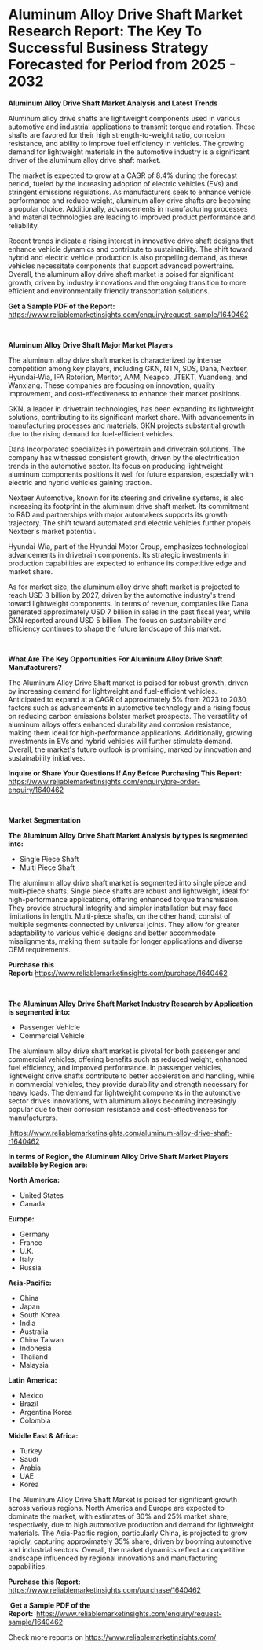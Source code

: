 <p><h1>Aluminum Alloy Drive Shaft Market Research Report: The Key To Successful Business Strategy Forecasted for Period from 2025 - 2032</h1></p><p><strong>Aluminum Alloy Drive Shaft Market Analysis and Latest Trends</strong></p>
<p><p>Aluminum alloy drive shafts are lightweight components used in various automotive and industrial applications to transmit torque and rotation. These shafts are favored for their high strength-to-weight ratio, corrosion resistance, and ability to improve fuel efficiency in vehicles. The growing demand for lightweight materials in the automotive industry is a significant driver of the aluminum alloy drive shaft market.</p><p>The market is expected to grow at a CAGR of 8.4% during the forecast period, fueled by the increasing adoption of electric vehicles (EVs) and stringent emissions regulations. As manufacturers seek to enhance vehicle performance and reduce weight, aluminum alloy drive shafts are becoming a popular choice. Additionally, advancements in manufacturing processes and material technologies are leading to improved product performance and reliability.</p><p>Recent trends indicate a rising interest in innovative drive shaft designs that enhance vehicle dynamics and contribute to sustainability. The shift toward hybrid and electric vehicle production is also propelling demand, as these vehicles necessitate components that support advanced powertrains. Overall, the aluminum alloy drive shaft market is poised for significant growth, driven by industry innovations and the ongoing transition to more efficient and environmentally friendly transportation solutions.</p></p>
<p><strong>Get a Sample PDF of the Report:&nbsp;</strong> <a href="https://www.reliablemarketinsights.com/enquiry/request-sample/1640462?utm_campaign=3507&utm_medium=2&utm_source=Github&utm_content=ia&utm_term=30032025&utm_id=aluminum-alloy-drive-shaft">https://www.reliablemarketinsights.com/enquiry/request-sample/1640462</a></p>
<p>&nbsp;</p>
<p><strong>Aluminum Alloy Drive Shaft Major Market Players</strong></p>
<p><p>The aluminum alloy drive shaft market is characterized by intense competition among key players, including GKN, NTN, SDS, Dana, Nexteer, Hyundai-Wia, IFA Rotorion, Meritor, AAM, Neapco, JTEKT, Yuandong, and Wanxiang. These companies are focusing on innovation, quality improvement, and cost-effectiveness to enhance their market positions.</p><p>GKN, a leader in drivetrain technologies, has been expanding its lightweight solutions, contributing to its significant market share. With advancements in manufacturing processes and materials, GKN projects substantial growth due to the rising demand for fuel-efficient vehicles.</p><p>Dana Incorporated specializes in powertrain and drivetrain solutions. The company has witnessed consistent growth, driven by the electrification trends in the automotive sector. Its focus on producing lightweight aluminum components positions it well for future expansion, especially with electric and hybrid vehicles gaining traction.</p><p>Nexteer Automotive, known for its steering and driveline systems, is also increasing its footprint in the aluminum drive shaft market. Its commitment to R&D and partnerships with major automakers supports its growth trajectory. The shift toward automated and electric vehicles further propels Nexteer's market potential.</p><p>Hyundai-Wia, part of the Hyundai Motor Group, emphasizes technological advancements in drivetrain components. Its strategic investments in production capabilities are expected to enhance its competitive edge and market share.</p><p>As for market size, the aluminum alloy drive shaft market is projected to reach USD 3 billion by 2027, driven by the automotive industry's trend toward lightweight components. In terms of revenue, companies like Dana generated approximately USD 7 billion in sales in the past fiscal year, while GKN reported around USD 5 billion. The focus on sustainability and efficiency continues to shape the future landscape of this market.</p></p>
<p>&nbsp;</p>
<p><strong>What Are The Key Opportunities For Aluminum Alloy Drive Shaft Manufacturers?</strong></p>
<p><p>The Aluminum Alloy Drive Shaft market is poised for robust growth, driven by increasing demand for lightweight and fuel-efficient vehicles. Anticipated to expand at a CAGR of approximately 5% from 2023 to 2030, factors such as advancements in automotive technology and a rising focus on reducing carbon emissions bolster market prospects. The versatility of aluminum alloys offers enhanced durability and corrosion resistance, making them ideal for high-performance applications. Additionally, growing investments in EVs and hybrid vehicles will further stimulate demand. Overall, the market's future outlook is promising, marked by innovation and sustainability initiatives.</p></p>
<p><strong>Inquire or Share Your Questions If Any Before Purchasing This Report:</strong> <a href="https://www.reliablemarketinsights.com/enquiry/pre-order-enquiry/1640462?utm_campaign=3507&utm_medium=2&utm_source=Github&utm_content=ia&utm_term=30032025&utm_id=aluminum-alloy-drive-shaft">https://www.reliablemarketinsights.com/enquiry/pre-order-enquiry/1640462</a></p>
<p>&nbsp;</p>
<p><strong>Market Segmentation</strong></p>
<p><strong>The Aluminum Alloy Drive Shaft Market Analysis by types is segmented into:</strong></p>
<p><ul><li>Single Piece Shaft</li><li>Multi Piece Shaft</li></ul></p>
<p><p>The aluminum alloy drive shaft market is segmented into single piece and multi-piece shafts. Single piece shafts are robust and lightweight, ideal for high-performance applications, offering enhanced torque transmission. They provide structural integrity and simpler installation but may face limitations in length. Multi-piece shafts, on the other hand, consist of multiple segments connected by universal joints. They allow for greater adaptability to various vehicle designs and better accommodate misalignments, making them suitable for longer applications and diverse OEM requirements.</p></p>
<p><strong>Purchase this Report:&nbsp;</strong><a href="https://www.reliablemarketinsights.com/purchase/1640462?utm_campaign=3507&utm_medium=2&utm_source=Github&utm_content=ia&utm_term=30032025&utm_id=aluminum-alloy-drive-shaft">https://www.reliablemarketinsights.com/purchase/1640462</a></p>
<p>&nbsp;</p>
<p><strong>The Aluminum Alloy Drive Shaft Market Industry Research by Application is segmented into:</strong></p>
<p><ul><li>Passenger Vehicle</li><li>Commercial Vehicle</li></ul></p>
<p><p>The aluminum alloy drive shaft market is pivotal for both passenger and commercial vehicles, offering benefits such as reduced weight, enhanced fuel efficiency, and improved performance. In passenger vehicles, lightweight drive shafts contribute to better acceleration and handling, while in commercial vehicles, they provide durability and strength necessary for heavy loads. The demand for lightweight components in the automotive sector drives innovations, with aluminum alloys becoming increasingly popular due to their corrosion resistance and cost-effectiveness for manufacturers.</p></p>
<p><a href="https://www.reliablemarketinsights.com/aluminum-alloy-drive-shaft-r1640462?utm_campaign=3507&utm_medium=2&utm_source=Github&utm_content=ia&utm_term=30032025&utm_id=aluminum-alloy-drive-shaft">&nbsp;https://www.reliablemarketinsights.com/aluminum-alloy-drive-shaft-r1640462</a></p>
<p><strong>In terms of Region, the Aluminum Alloy Drive Shaft Market Players available by Region are:</strong></p>
<p>
    <p> <strong> North America: </strong>
        <ul>
            <li>United States</li>
            <li>Canada</li>
        </ul>
        </p> 
    <p> <strong> Europe: </strong>
        <ul>
            <li>Germany</li>
            <li>France</li>
            <li>U.K.</li>
            <li>Italy</li>
            <li>Russia</li>
        </ul>
        </p> 
    <p> <strong> Asia-Pacific: </strong>
        <ul>
            <li>China</li>
            <li>Japan</li>
            <li>South Korea</li>
            <li>India</li>
            <li>Australia</li>
            <li>China Taiwan</li>
            <li>Indonesia</li>
            <li>Thailand</li>
            <li>Malaysia</li>
        </ul>
        </p> 
    <p> <strong> Latin America: </strong>
        <ul>
            <li>Mexico</li>
            <li>Brazil</li>
            <li>Argentina Korea</li>
            <li>Colombia</li>
        </ul>
        </p> 
    <p> <strong> Middle East & Africa: </strong>
        <ul>
            <li>Turkey</li>
            <li>Saudi</li>
            <li>Arabia</li>
            <li>UAE</li>
            <li>Korea</li>
        </ul>
    </p>
    </p>
<p><p>The Aluminum Alloy Drive Shaft Market is poised for significant growth across various regions. North America and Europe are expected to dominate the market, with estimates of 30% and 25% market share, respectively, due to high automotive production and demand for lightweight materials. The Asia-Pacific region, particularly China, is projected to grow rapidly, capturing approximately 35% share, driven by booming automotive and industrial sectors. Overall, the market dynamics reflect a competitive landscape influenced by regional innovations and manufacturing capabilities.</p></p>
<p><strong>Purchase this Report: </strong><a href="https://www.reliablemarketinsights.com/purchase/1640462?utm_campaign=3507&utm_medium=2&utm_source=Github&utm_content=ia&utm_term=30032025&utm_id=aluminum-alloy-drive-shaft">https://www.reliablemarketinsights.com/purchase/1640462</a></p>
<p>&nbsp;<strong>Get a Sample PDF of the Report:&nbsp;&nbsp;</strong><a href="https://www.reliablemarketinsights.com/enquiry/request-sample/1640462?utm_campaign=3507&utm_medium=2&utm_source=Github&utm_content=ia&utm_term=30032025&utm_id=aluminum-alloy-drive-shaft">https://www.reliablemarketinsights.com/enquiry/request-sample/1640462</a></p>
<p><strong></strong></p>
<p>Check more reports on <a href="https://www.reliablemarketinsights.com/?utm_campaign=3507&utm_medium=2&utm_source=Github&utm_content=ia&utm_term=30032025&utm_id=aluminum-alloy-drive-shaft">https://www.reliablemarketinsights.com/</a></p>